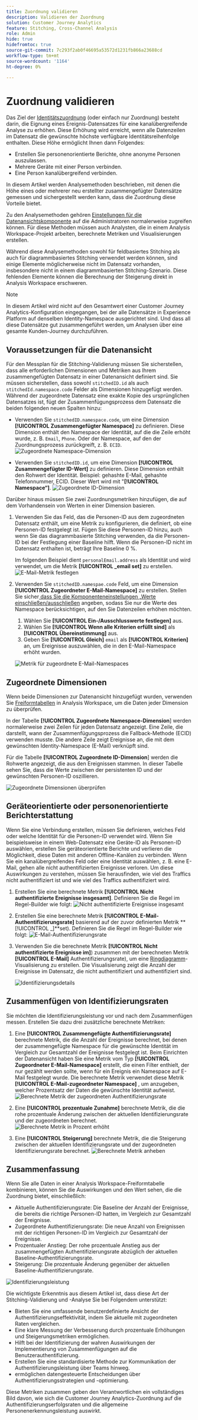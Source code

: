 ```yaml
---
title: Zuordnung validieren
description: Validieren der Zuordnung
solution: Customer Journey Analytics
feature: Stitching, Cross-Channel Analysis
role: Admin
hide: true
hidefromtoc: true
source-git-commit: 7c293f2ab0f46695a53572d1231fb866a23688cd
workflow-type: tm+mt
source-wordcount: '1164'
ht-degree: 0%

---
```


# Zuordnung validieren

Das Ziel der [Identitätszuordnung](/help/stitching/overview.md) (oder einfach nur Zuordnung) besteht darin, die Eignung eines Ereignis-Datensatzes für eine kanalübergreifende Analyse zu erhöhen. Diese Erhöhung wird erreicht, wenn alle Datenzeilen im Datensatz die gewünschte höchste verfügbare Identitätsreihenfolge enthalten. Diese Höhe ermöglicht Ihnen dann Folgendes:

* Erstellen Sie personenorientierte Berichte, ohne anonyme Personen auszulassen.
* Mehrere Geräte mit einer Person verbinden.
* Eine Person kanalübergreifend verbinden.

In diesem Artikel werden Analysemethoden beschrieben, mit denen die Höhe eines oder mehrerer neu erstellter zusammengefügter Datensätze gemessen und sichergestellt werden kann, dass die Zuordnung diese Vorteile bietet.

Zu den Analysemethoden gehören [Einstellungen für die Datenansichtskomponente](/help/data-views/component-settings/overview.md) auf die Administratoren normalerweise zugreifen können. Für diese Methoden müssen auch Analysten, die in einem Analysis Workspace-Projekt arbeiten, berechnete Metriken und Visualisierungen erstellen.

Während diese Analysemethoden sowohl für feldbasiertes Stitching als auch für diagrammbasiertes Stitching verwendet werden können, sind einige Elemente möglicherweise nicht im Datensatz vorhanden, insbesondere nicht in einem diagrammbasierten Stitching-Szenario. Diese fehlenden Elemente können die Berechnung der Steigerung direkt in Analysis Workspace erschweren.

>[!NOTE]
>
>In diesem Artikel wird nicht auf den Gesamtwert einer Customer Journey Analytics-Konfiguration eingegangen, bei der alle Datensätze in Experience Platform auf denselben Identity-Namespace ausgerichtet sind. Und dass all diese Datensätze gut zusammengeführt werden, um Analysen über eine gesamte Kunden-Journey durchzuführen.


## Voraussetzungen für die Datenansicht

Für den Messplan für die Stitching-Validierung müssen Sie sicherstellen, dass alle erforderlichen Dimensionen und Metriken aus Ihrem zusammengefügten Datensatz in einer Datenansicht definiert sind. Sie müssen sicherstellen, dass sowohl `stitchedID.id` als auch `stitchedId.namespace.code` Felder als Dimensionen hinzugefügt werden. Während der zugeordnete Datensatz eine exakte Kopie des ursprünglichen Datensatzes ist, fügt der Zusammenfügungsprozess dem Datensatz die beiden folgenden neuen Spalten hinzu:

* Verwenden Sie `stitchedID.namespace.code`, um eine Dimension **[!UICONTROL Zusammengefügter Namespace]** zu definieren. Diese Dimension enthält den Namespace der Identität, auf die die Zeile erhöht wurde, z. B. `Email`, `Phone`. Oder der Namespace, auf den der Zuordnungsprozess zurückgreift, z. B. `ECID`.
  ![Zugeordnete Namespace-Dimension](assets/stitchednamespace-dimension.png)

* Verwenden Sie `stitchedID.id`, um eine Dimension **[!UICONTROL Zusammengefügter ID-Wert]** zu definieren. Diese Dimension enthält den Rohwert der Identität. Beispiel: gehashte E-Mail, gehashte Telefonnummer, ECID. Dieser Wert wird mit &quot;**[!UICONTROL Namespace“]**.
  ![Zugeordnete ID-Dimension](assets/stitchedid-dimension.png)


Darüber hinaus müssen Sie zwei Zuordnungsmetriken hinzufügen, die auf dem Vorhandensein von Werten in einer Dimension basieren.

1. Verwenden Sie das Feld, das die Personen-ID aus dem zugeordneten Datensatz enthält, um eine Metrik zu konfigurieren, die definiert, ob eine Personen-ID festgelegt ist. Fügen Sie diese Personen-ID hinzu, auch wenn Sie das diagrammbasierte Stitching verwenden, da die Personen-ID bei der Festlegung einer Baseline hilft. Wenn die Personen-ID nicht im Datensatz enthalten ist, beträgt Ihre Baseline 0 %.

   Im folgenden Beispiel dient `personalEmail.address` als Identität und wird verwendet, um die Metrik **[!UICONTROL _email set]** zu erstellen.
   ![E-Mail-Metrik festlegen](assets/emailset-metric.png)

1. Verwenden Sie `stitchedID.namespae.code` Feld, um eine Dimension **[!UICONTROL Zugeordneter E-Mail-Namespace]** zu erstellen. Stellen Sie sicher[ dass Sie die Komponenteneinstellungen „Werte einschließen/ausschließen](/help/data-views/component-settings/include-exclude-values.md) angeben, sodass Sie nur die Werte des Namespace berücksichtigen, auf den Sie Datenzeilen erhöhen möchten.
   1. Wählen Sie **[!UICONTROL Ein-/Ausschlusswerte festlegen]** aus.
   1. Wählen Sie **[!UICONTROL Wenn alle Kriterien erfüllt sind]** als **[!UICONTROL Übereinstimmung]** aus.
   1. Geben Sie **[!UICONTROL Gleich]** `email` als **[!UICONTROL Kriterien]** an, um Ereignisse auszuwählen, die in den E-Mail-Namespace erhöht wurden.

   ![Metrik für zugeordnete E-Mail-Namespaces](assets/emailstitchednamespace-metric.png)

## Zugeordnete Dimensionen

Wenn beide Dimensionen zur Datenansicht hinzugefügt wurden, verwenden Sie [Freiformtabellen](/help/analysis-workspace/visualizations/freeform-table/freeform-table.md) in Analysis Workspace, um die Daten jeder Dimension zu überprüfen.

In der Tabelle **[!UICONTROL Zugeordnete Namespace-Dimension**] werden normalerweise zwei Zeilen für jeden Datensatz angezeigt. Eine Zeile, die darstellt, wann der Zusammenfügungsprozess die Fallback-Methode (ECID) verwenden musste. Die andere Zeile zeigt Ereignisse an, die mit dem gewünschten Identity-Namespace (E-Mail) verknüpft sind.

Für die Tabelle **[!UICONTROL Zugeordnete ID-Dimension**] werden die Rohwerte angezeigt, die aus den Ereignissen stammen. In dieser Tabelle sehen Sie, dass die Werte zwischen der persistenten ID und der gewünschten Personen-ID oszillieren.

![Zugeordnete Dimensionen überprüfen](assets/check-data-on-stitching.png)


## Geräteorientierte oder personenorientierte Berichterstattung

Wenn Sie eine Verbindung erstellen, müssen Sie definieren, welches Feld oder welche Identität für die Personen-ID verwendet wird. Wenn Sie beispielsweise in einem Web-Datensatz eine Geräte-ID als Personen-ID auswählen, erstellen Sie geräteorientierte Berichte und verlieren die Möglichkeit, diese Daten mit anderen Offline-Kanälen zu verbinden. Wenn Sie ein kanalübergreifendes Feld oder eine Identität auswählen, z. B. eine E-Mail, gehen alle nicht authentifizierten Ereignisse verloren. Um diese Auswirkungen zu verstehen, müssen Sie herausfinden, wie viel des Traffics nicht authentifiziert ist und wie viel des Traffics authentifiziert wird.

1. Erstellen Sie eine berechnete Metrik **[!UICONTROL Nicht authentifizierte Ereignisse insgesamt]**. Definieren Sie die Regel im Regel-Builder wie folgt:
   ![Nicht authentifizierte Ereignisse insgesamt](assets/calcmetric-unauthenticatedeventsovertotal.png)

1. Erstellen Sie eine berechnete Metrik **[!UICONTROL E-Mail-Authentifizierungsrate]** basierend auf der zuvor definierten Metrik **[!UICONTROL _]**set). Definieren Sie die Regel im Regel-Builder wie folgt:
   ![E-Mail-Authentifizierungsrate](assets/calcmetric-emailauthenticationrate.png)

1. Verwenden Sie die berechnete Metrik **[!UICONTROL Nicht authentifizierte Ereignisse im]**) zusammen mit der berechneten Metrik **[!UICONTROL E-Mail]** Authentifizierungsrate), um eine [Ringdiagramm](/help/analysis-workspace/visualizations/donut.md)-Visualisierung zu erstellen. Die Visualisierung zeigt die Anzahl der Ereignisse im Datensatz, die nicht authentifiziert und authentifiziert sind.

   ![Identifizierungsdetails](assets/identification-details.png)



## Zusammenfügen von Identifizierungsraten

Sie möchten die Identifizierungsleistung vor und nach dem Zusammenfügen messen. Erstellen Sie dazu drei zusätzliche berechnete Metriken:

1. Eine **[!UICONTROL Zusammengefügte Authentifizierungsrate]** berechnete Metrik, die die Anzahl der Ereignisse berechnet, bei denen der zusammengefügte Namespace für die gewünschte Identität im Vergleich zur Gesamtzahl der Ereignisse festgelegt ist. Beim Einrichten der Datenansicht haben Sie eine Metrik vom Typ **[!UICONTROL Zugeordneter E-Mail-Namespace]** erstellt, die einen Filter enthielt, der nur gezählt werden sollte, wenn für ein Ereignis ein Namespace auf E-Mail festgelegt wurde. Die berechnete Metrik verwendet diese Metrik **[!UICONTROL E-Mail-zugeordneter Namespace]** , um anzugeben, welcher Prozentsatz der Daten die gewünschte Identität aufweist.
   ![Berechnete Metrik der zugeordneten Authentifizierungsrate](assets/calcmetric-stitchedauthenticationrate.png)

1. Eine **[!UICONTROL prozentuale Zunahme]** berechnete Metrik, die die rohe prozentuale Änderung zwischen der aktuellen Identifizierungsrate und der zugeordneten berechnet.
   ![Berechnete Metrik in Prozent erhöht](assets/calcmetric-percentincrease.png)

1. Eine **[!UICONTROL Steigerung]** berechnete Metrik, die die Steigerung zwischen der aktuellen Identifizierungsrate und der zugeordneten Identifizierungsrate berechnet.
   ![Berechnete Metrik anheben](assets/calcmetric-lift.png)


## Zusammenfassung

Wenn Sie alle Daten in einer Analysis Workspace-Freiformtabelle kombinieren, können Sie die Auswirkungen und den Wert sehen, die die Zuordnung bietet, einschließlich:

* Aktuelle Authentifizierungsrate: Die Baseline der Anzahl der Ereignisse, die bereits die richtige Personen-ID hatten, im Vergleich zur Gesamtzahl der Ereignisse.
* Zugeordnete Authentifizierungsrate: Die neue Anzahl von Ereignissen mit der richtigen Personen-ID im Vergleich zur Gesamtzahl der Ereignisse.
* Prozentualer Anstieg: Der rohe prozentuale Anstieg aus der zusammengefügten Authentifizierungsrate abzüglich der aktuellen Baseline-Authentifizierungsrate.
* Steigerung: Die prozentuale Änderung gegenüber der aktuellen Baseline-Authentifizierungsrate.

![Identifizierungsleistung](assets/identification-performance.png)

Die wichtigste Erkenntnis aus diesem Artikel ist, dass diese Art der Stitching-Validierung und -Analyse Sie bei Folgendem unterstützt:

* Bieten Sie eine umfassende benutzerdefinierte Ansicht der Authentifizierungseffektivität, indem Sie aktuelle mit zugeordneten Raten vergleichen.
* Eine klare Messung der Verbesserung durch prozentuale Erhöhungen und Steigerungsmetriken ermöglichen.
* Hilft bei der Identifizierung der wahren Auswirkungen der Implementierung von Zusammenfügungen auf die Benutzerauthentifizierung.
* Erstellen Sie eine standardisierte Methode zur Kommunikation der Authentifizierungsleistung über Teams hinweg.
* ermöglichen datengesteuerte Entscheidungen über Authentifizierungsstrategien und -optimierung.

Diese Metriken zusammen geben den Verantwortlichen ein vollständiges Bild davon, wie sich die Customer Journey Analytics-Zuordnung auf die Authentifizierungserfolgsraten und die allgemeine Personenerkennungsleistung auswirkt.
